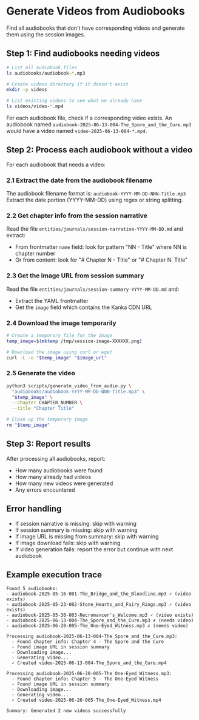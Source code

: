 # Generate Videos from Audiobooks

Find all audiobooks that don't have corresponding videos and generate them using the session images.

## Step 1: Find audiobooks needing videos

```bash
# List all audiobook files
ls audiobooks/audiobook-*.mp3

# Create videos directory if it doesn't exist
mkdir -p videos

# List existing videos to see what we already have
ls videos/video-*.mp4
```

For each audiobook file, check if a corresponding video exists. An audiobook named `audiobook-2025-06-13-004-The_Spore_and_the_Cure.mp3` would have a video named `video-2025-06-13-004-*.mp4`.

## Step 2: Process each audiobook without a video

For each audiobook that needs a video:

### 2.1 Extract the date from the audiobook filename
The audiobook filename format is: `audiobook-YYYY-MM-DD-NNN-Title.mp3`
Extract the date portion (YYYY-MM-DD) using regex or string splitting.

### 2.2 Get chapter info from the session narrative
Read the file `entities/journals/session-narrative-YYYY-MM-DD.md` and extract:
- From frontmatter `name` field: look for pattern "NN - Title" where NN is chapter number
- Or from content: look for "# Chapter N - Title" or "# Chapter N: Title"

### 2.3 Get the image URL from session summary
Read the file `entities/journals/session-summary-YYYY-MM-DD.md` and:
- Extract the YAML frontmatter
- Get the `image` field which contains the Kanka CDN URL

### 2.4 Download the image temporarily
```bash
# Create a temporary file for the image
temp_image=$(mktemp /tmp/session-image-XXXXXX.png)

# Download the image using curl or wget
curl -L -o "$temp_image" "$image_url"
```

### 2.5 Generate the video
```bash
python3 scripts/generate_video_from_audio.py \
  "audiobooks/audiobook-YYYY-MM-DD-NNN-Title.mp3" \
  "$temp_image" \
  --chapter CHAPTER_NUMBER \
  --title "Chapter Title"

# Clean up the temporary image
rm "$temp_image"
```

## Step 3: Report results

After processing all audiobooks, report:
- How many audiobooks were found
- How many already had videos
- How many new videos were generated
- Any errors encountered

## Error handling

- If session narrative is missing: skip with warning
- If session summary is missing: skip with warning
- If image URL is missing from summary: skip with warning
- If image download fails: skip with warning
- If video generation fails: report the error but continue with next audiobook

## Example execution trace

```
Found 5 audiobooks:
- audiobook-2025-05-16-001-The_Bridge_and_the_Bloodline.mp3 ✓ (video exists)
- audiobook-2025-05-23-002-Stone_Hearts_and_Fairy_Rings.mp3 ✓ (video exists)
- audiobook-2025-05-30-003-Necromancer's_Welcome.mp3 ✓ (video exists)
- audiobook-2025-06-13-004-The_Spore_and_the_Cure.mp3 ✗ (needs video)
- audiobook-2025-06-20-005-The_One-Eyed_Witness.mp3 ✗ (needs video)

Processing audiobook-2025-06-13-004-The_Spore_and_the_Cure.mp3:
  - Found chapter info: Chapter 4 - The Spore and the Cure
  - Found image URL in session summary
  - Downloading image...
  - Generating video...
  ✓ Created video-2025-06-13-004-The_Spore_and_the_Cure.mp4

Processing audiobook-2025-06-20-005-The_One-Eyed_Witness.mp3:
  - Found chapter info: Chapter 5 - The One-Eyed Witness
  - Found image URL in session summary
  - Downloading image...
  - Generating video...
  ✓ Created video-2025-06-20-005-The_One-Eyed_Witness.mp4

Summary: Generated 2 new videos successfully
```